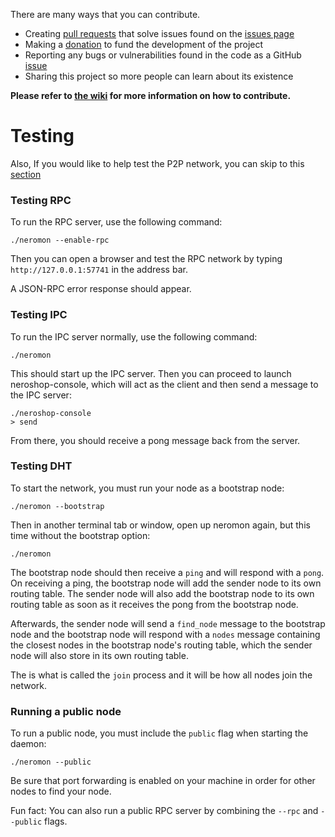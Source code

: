 There are many ways that you can contribute.

- Creating [pull requests](https://github.com/larteyoh/testshop/pulls) that solve issues found on the [issues page](https://github.com/larteyoh/testshop/issues)
- Making a [donation](https://github.com/larteyoh/testshop#donations) to fund the development of the project
- Reporting any bugs or vulnerabilities found in the code as a GitHub [issue](https://github.com/larteyoh/testshop/issues)
- Sharing this project so more people can learn about its existence

**Please refer to [the wiki](https://github.com/larteyoh/testshop/wiki/FAQ#how-can-i-contribute-to-neroshop-if-i-dont-know-c-or-c) for more information on how to contribute.**


# Testing
Also, If you would like to help test the P2P network, you can skip to this [section](#testing-dht)

### Testing RPC

To run the RPC server, use the following command:
```
./neromon --enable-rpc
```

Then you can open a browser and test the RPC network by typing `http://127.0.0.1:57741` in the address bar.

A JSON-RPC error response should appear.



### Testing IPC

To run the IPC server normally, use the following command:
```
./neromon
```
This should start up the IPC server. Then you can proceed to launch neroshop-console, which will act as the client and then send a message to the IPC server:
```
./neroshop-console
> send
```

From there, you should receive a pong message back from the server.

### Testing DHT

To start the network, you must run your node as a bootstrap node:
```
./neromon --bootstrap
```
Then in another terminal tab or window, open up neromon again, but this time without the bootstrap option:
```
./neromon
```

The bootstrap node should then receive a `ping` and will respond with a `pong`. On receiving a ping, the bootstrap node will add the sender node to its own routing table. The sender node will also add the bootstrap node to its own routing table as soon as it receives the pong from the bootstrap node.

Afterwards, the sender node will send a `find_node` message to the bootstrap node and the bootstrap node will respond with a `nodes` message containing the closest nodes in the bootstrap node's routing table, which the sender node will also store in its own routing table.

The is what is called the `join` process and it will be how all nodes join the network.


### Running a public node
To run a public node, you must include the `public` flag when starting the daemon:
```
./neromon --public
```

Be sure that port forwarding is enabled on your machine in order for other nodes to find your node.

Fun fact: You can also run a public RPC server by combining the `--rpc` and `--public` flags.
